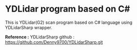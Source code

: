 # YDLidar program based on C#

This is YDLidar(G2) scan program based on C# language using YDLidarSharp wrapper.

**Reference :**
YDLidarSharp github : https://github.com/Denny9700/YDLidarSharp.git
